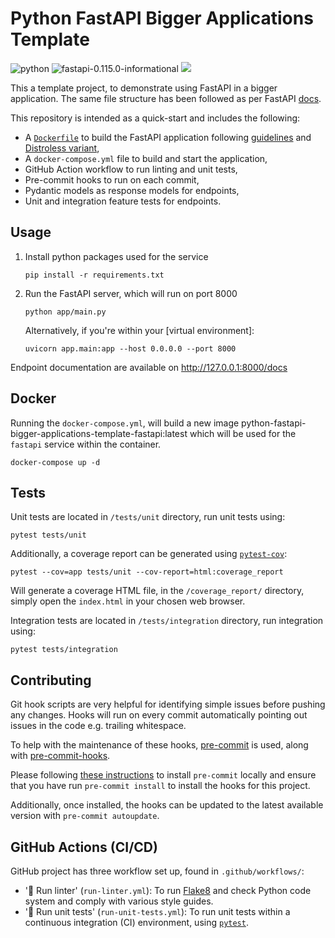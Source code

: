 # Python FastAPI Bigger Applications Template

![python](https://img.shields.io/badge/python-3.11.6-informational)
![fastapi-0.115.0-informational](https://img.shields.io/badge/fastapi-0.115.0-informational)
<a href="https://github.com/new?template_name=python-fastapi-bigger-applications-template&template_owner=kwame-mintah">
<img src="https://img.shields.io/badge/use%20this-template-blue?logo=github">
</a>

This a template project, to demonstrate using FastAPI in a bigger application. The same file structure
has been followed as per FastAPI [docs](https://fastapi.tiangolo.com/tutorial/bigger-applications/).

This repository is intended as a quick-start and includes the following:

- A [`Dockerfile`](/Dockerfile) to build the FastAPI application
  following [guidelines](https://docs.docker.com/develop/develop-images/guidelines/) and [Distroless variant](/Dockerfile.distroless),
- A `docker-compose.yml` file to build and start the application,
- GitHub Action workflow to run linting and unit tests,
- Pre-commit hooks to run on each commit,
- Pydantic models as response models for endpoints,
- Unit and integration feature tests for endpoints.

## Usage

1. Install python packages used for the service

    ```console
   pip install -r requirements.txt
    ```
2. Run the FastAPI server, which will run on port 8000

    ```console
   python app/main.py
    ```

   Alternatively, if you're within your [virtual environment]:
   ```console
   uvicorn app.main:app --host 0.0.0.0 --port 8000
   ```
Endpoint documentation are available on http://127.0.0.1:8000/docs

## Docker

Running the `docker-compose.yml`, will build a new image python-fastapi-bigger-applications-template-fastapi:latest
which will be used for the `fastapi` service within the container.

```console
docker-compose up -d
```

## Tests

Unit tests are located in `/tests/unit` directory, run unit tests using:

```console
pytest tests/unit
```

Additionally, a coverage report can be generated using [`pytest-cov`](https://pypi.org/project/pytest-cov/):

```console
pytest --cov=app tests/unit --cov-report=html:coverage_report
```

Will generate a coverage HTML file, in the `/coverage_report/` directory, simply open the `index.html` in your chosen
web browser.

Integration tests are located in `/tests/integration` directory, run integration using:

```console
pytest tests/integration
```

## Contributing

Git hook scripts are very helpful for identifying simple issues before pushing any changes.
Hooks will run on every commit automatically pointing out issues in the code e.g. trailing whitespace.

To help with the maintenance of these hooks, [pre-commit](https://pre-commit.com/) is used, along
with [pre-commit-hooks](https://pre-commit.com/#adding-pre-commit-plugins-to-your-project).

Please following [these instructions](https://pre-commit.com/#install) to install `pre-commit` locally and ensure that
you have run
`pre-commit install` to install the hooks for this project.

Additionally, once installed, the hooks can be updated to the latest available version with `pre-commit autoupdate`.

## GitHub Actions (CI/CD)

GitHub project has three workflow set up, found in `.github/workflows/`:

- '🧹 Run linter' (`run-linter.yml`): To run [Flake8](https://flake8.pycqa.org/en/latest/) and check Python code system
  and comply with various style guides.
- '🧪 Run unit tests' (`run-unit-tests.yml`): To run unit tests within a continuous integration (CI) environment,
  using [`pytest`](https://docs.pytest.org/en/8.2.x/).
